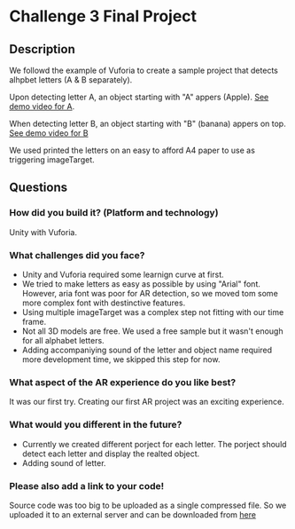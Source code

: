 # Challenge 3 Final Project

## Description

We followd the example of Vuforia to create a sample project that detects alhpbet letters (A & B separately).

Upon detecting letter A, an object starting with "A" appers (Apple). [See demo video for A](https://gitlab.refugeelearning.site/rla/Discovery/team-template/blob/master/challenge3/AR-demo-A.mov).

When detecting letter B, an object starting with "B" (banana) appers on top. [See demo video for B](https://gitlab.refugeelearning.site/rla/Discovery/team-template/blob/master/challenge3/AR-demo-B%202.mov)

We used printed the letters on an easy to afford A4 paper to use as triggering imageTarget.



## Questions

### How did you build it? (Platform and technology)

Unity with Vuforia.


### What challenges did you face?

- Unity and Vuforia required some learnign curve at first.
- We tried to make letters as easy as possible by using "Arial" font. However, aria font was poor for AR detection, so we moved tom some more complex font with destinctive features.
- Using multiple imageTarget was a complex step not fitting with our time frame.
- Not all 3D models are free. We used a free sample but it wasn't enough for all alphabet letters.
- Adding accompaniying sound of the letter and object name required more development time, we skipped this step for now.

### What aspect of the AR experience do you like best? 

It was our first try. Creating our first AR project was an exciting experience.

### What would you different in the future? 

- Currently we created different porject for each letter. The porject should detect each letter and display the realted object.
- Adding sound of letter.

### Please also add a link to your code!

Source code was too big to be uploaded as a single compressed file. So we uploaded it to an external server and can be downloaded from [here](http://gulatech.com/AR-demo.zip)